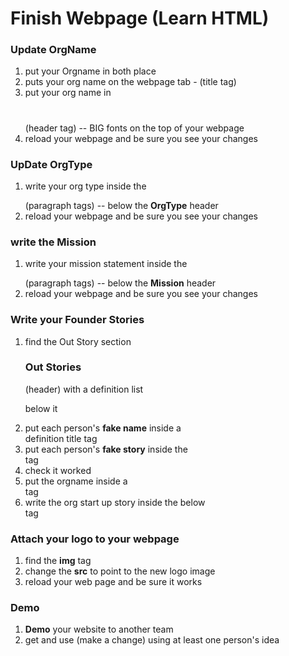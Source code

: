 # Finish Webpage (Learn HTML)

### Update OrgName
1. put your Orgname in both place 
2. puts your org name on the webpage tab <title></title> - (title tag)
3. put your org name in <h1></h1> (header tag) -- BIG fonts on the top of your webpage
4. reload your webpage and be sure you see your changes

### UpDate OrgType
1. write your org type inside the <p></p> (paragraph tags) -- below the **OrgType** header
2. reload your webpage and be sure you see your changes

### write the Mission
1. write your mission statement inside the <p></p> (paragraph tags) -- below the **Mission** header
2. reload your webpage and be sure you see your changes

### Write your Founder Stories
1. find the Out Story section <h3>Out Stories</h3> (header) with a definition list <dl> below it
2. put each person's **fake name** inside a <dt></dt> definition title tag
3. put each person's **fake story** inside the <dd></dd>  tag
4. check it worked
5. put the orgname inside a <dt></dt> tag
6. write the org start up story inside the below <dd></dd> tag

### Attach your logo to your webpage
1. find the **img** tag
2. change the **src** to point to the new logo image
3. reload your web page and be sure it works

### Demo
1. **Demo** your website to another team 
2. get and use (make a change) using at least one person's idea
